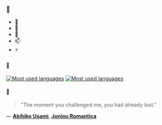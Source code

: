 ### 👋

- 🔭
- 🌱
- 💬
- 📫
- ⚡

#### 🧏

[![Most used languages](https://github-readme-stats-aynah.vercel.app/api/top-langs/?username=aynh&theme=solarized-dark&langs_count=6&layout=compact&hide_title=true)](https://github.com/anuraghazra/github-readme-stats#gh-dark-mode-only)
[![Most used languages](https://github-readme-stats-aynah.vercel.app/api/top-langs/?username=aynh&theme=solarized-light&langs_count=6&layout=compact&hide_title=true)](https://github.com/anuraghazra/github-readme-stats#gh-light-mode-only)

#### 💬

> "The moment you challenged me, you had already lost."

&mdash; [**Akihiko Usami**](https://myanimelist.net/character.php?q=Akihiko%20Usami&cat=character), [**Junjou Romantica**](https://myanimelist.net/search/all?q=Junjou%20Romantica&cat=all)
